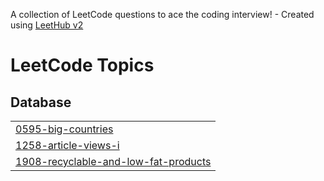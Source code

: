 A collection of LeetCode questions to ace the coding interview! - Created using [LeetHub v2](https://github.com/arunbhardwaj/LeetHub-2.0)
<!---LeetCode Topics Start-->
# LeetCode Topics
## Database
|  |
| ------- |
| [0595-big-countries](https://github.com/Roshan-Barkane/leetcode-top-50-SQL-problem/tree/master/0595-big-countries) |
| [1258-article-views-i](https://github.com/Roshan-Barkane/leetcode-top-50-SQL-problem/tree/master/1258-article-views-i) |
| [1908-recyclable-and-low-fat-products](https://github.com/Roshan-Barkane/leetcode-top-50-SQL-problem/tree/master/1908-recyclable-and-low-fat-products) |
<!---LeetCode Topics End-->
